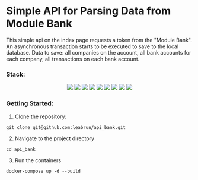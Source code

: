 # Simple API for Parsing Data from Module Bank

<p>This simple api on the index page requests a token from the "Module Bank". An asynchronous transaction starts to be executed to save to the local database. Data to save: all companies on the account, all bank accounts for each company, all transactions on each bank account.</p>

### Stack:
<p align="center">
    <img src="https://img.shields.io/badge/Django-3.2.8-blue?logo=django&style=flat"/>
    <img src="https://img.shields.io/badge/Django%20REST%20framework-3.12.4-green?logo=django&style=flat"/>
    <img src="https://img.shields.io/badge/SQLite-3.36.0-blue?logo=sqlite&style=flat"/>
    <img src="https://img.shields.io/badge/Celery-5.1.2-green?logo=celery&style=flat"/>
    <img src="https://img.shields.io/badge/Redis-7.0.0-red?logo=redis&style=flat"/>
    <img src="https://img.shields.io/badge/Flower-1.0.0-purple?logo=flower&style=flat"/>
    <img src="https://img.shields.io/badge/Postman-7.37.0-orange?logo=postman&style=flat"/>
    <img src="https://img.shields.io/badge/Requests-2.26.0-yellow?logo=requests&style=flat"/>
    <img src="https://img.shields.io/badge/Docker%20Compose-1.29.2-blue?logo=docker&style=flat"/>
</p>

### Getting Started:
1. Clone the repository:
```
git clone git@github.com:leabrun/api_bank.git
```
2. Navigate to the project directory
```
cd api_bank
```
3. Run the containers
```
docker-compose up -d --build
```